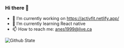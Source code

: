 ### Hi there 👋

- 🔭 I’m currently working on https://activfit.netlify.app/
- 🌱 I’m currently learning React native
- 📫 How to reach me: anes1999@live.ca

![Github State](https://github-readme-stats.vercel.app/api?username=KA-devl&show_icons=true&theme=dark#gh-dark-mode-only)
